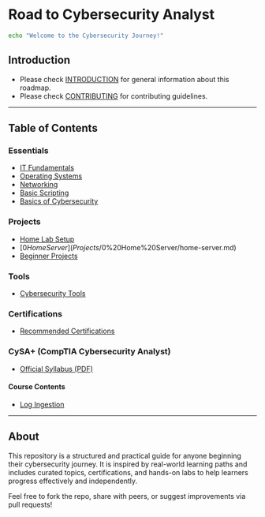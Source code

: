 # Road to Cybersecurity Analyst

```bash
echo "Welcome to the Cybersecurity Journey!"
```

## Introduction

* Please check [INTRODUCTION](INTRODUCTION.md) for general information about this roadmap.
* Please check [CONTRIBUTING](CONTRIBUTION.md) for contributing guidelines.

---

## Table of Contents

### Essentials

* [IT Fundamentals](Essentials/IT-Fundamentals.md)
* [Operating Systems](Essentials/operating-systems.md)
* [Networking](Essentials/networking.md)
* [Basic Scripting](Essentials/basic-scripting.md)
* [Basics of Cybersecurity](Essentials/basics-of-cybersecurity.md)

### Projects

* [Home Lab Setup](Projects/home-lab-setup.md)
* [$0 Home Server](Projects/$0%20Home%20Server/home-server.md)
* [Beginner Projects](Projects/beginner-projects.md)

### Tools

* [Cybersecurity Tools](tools/cybersecurity-tools.md)

### Certifications

* [Recommended Certifications](certifications/recommended-certifications.md)

### CySA+ (CompTIA Cybersecurity Analyst)

* [Official Syllabus (PDF)](Certs/CySA+/syllabus.pdf)
  
#### Course Contents

* [Log Ingestion](Certs/CySA+/LogIngestion.md)


---


## About

This repository is a structured and practical guide for anyone beginning their cybersecurity journey. It is inspired by real-world learning paths and includes curated topics, certifications, and hands-on labs to help learners progress effectively and independently.

Feel free to fork the repo, share with peers, or suggest improvements via pull requests!
